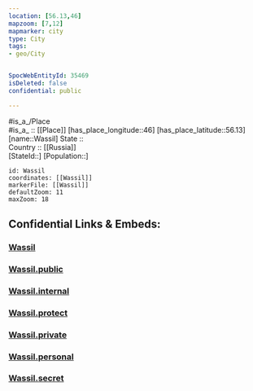 ```yaml
---
location: [56.13,46] 
mapzoom: [7,12] 
mapmarker: city 
type: City
tags:
- geo/City


SpocWebEntityId: 35469
isDeleted: false
confidential: public

---
```

#is_a_/Place  
#is_a_ :: [[Place]] 
[has_place_longitude::46] 
[has_place_latitude::56.13] 
[name::Wassil] 
State ::  
Country :: [[Russia]]  
[StateId::] 
[Population::] 



```leaflet
id: Wassil
coordinates: [[Wassil]] 
markerFile: [[Wassil]] 
defaultZoom: 11 
maxZoom: 18
```


## Confidential Links & Embeds: 

### [Wassil](/_Standards/Earth/Continent/Europe/Europe~East/Russia/Russia~Volga/Nizhny_Novgorod_Oblast/City/Wassil.md) 

### [Wassil.public](/_public/Earth/Continent/Europe/Europe~East/Russia/Russia~Volga/Nizhny_Novgorod_Oblast/City/Wassil.public.md) 

### [Wassil.internal](/_internal/Earth/Continent/Europe/Europe~East/Russia/Russia~Volga/Nizhny_Novgorod_Oblast/City/Wassil.internal.md) 

### [Wassil.protect](/_protect/Earth/Continent/Europe/Europe~East/Russia/Russia~Volga/Nizhny_Novgorod_Oblast/City/Wassil.protect.md) 

### [Wassil.private](/_private/Earth/Continent/Europe/Europe~East/Russia/Russia~Volga/Nizhny_Novgorod_Oblast/City/Wassil.private.md) 

### [Wassil.personal](/_personal/Earth/Continent/Europe/Europe~East/Russia/Russia~Volga/Nizhny_Novgorod_Oblast/City/Wassil.personal.md) 

### [Wassil.secret](/_secret/Earth/Continent/Europe/Europe~East/Russia/Russia~Volga/Nizhny_Novgorod_Oblast/City/Wassil.secret.md)

